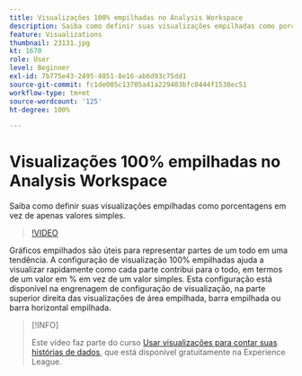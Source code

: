 ```yaml
---
title: Visualizações 100% empilhadas no Analysis Workspace
description: Saiba como definir suas visualizações empilhadas como porcentagens em vez de apenas valores simples.
feature: Visualizations
thumbnail: 23131.jpg
kt: 1670
role: User
level: Beginner
exl-id: 7b775e43-2495-4851-8e16-ab6d93c75dd1
source-git-commit: fc1de005c13705a41a229403bfc0444f1538ec51
workflow-type: tm+mt
source-wordcount: '125'
ht-degree: 100%

---
```


# Visualizações 100% empilhadas no Analysis Workspace

Saiba como definir suas visualizações empilhadas como porcentagens em vez de apenas valores simples.

>[!VIDEO](https://video.tv.adobe.com/v/23131/?quality=12&learn=on)

Gráficos empilhados são úteis para representar partes de um todo em uma tendência. A configuração de visualização 100% empilhadas ajuda a visualizar rapidamente como cada parte contribui para o todo, em termos de um valor em % em vez de um valor simples. Esta configuração está disponível na engrenagem de configuração de visualização, na parte superior direita das visualizações de área empilhada, barra empilhada ou barra horizontal empilhada.

>[!INFO]
>
> Este vídeo faz parte do curso [Usar visualizações para contar suas histórias de dados](https://experienceleague.adobe.com/?recommended=Analytics-U-1-2021.1.visualizations&amp;lang=pt-BR), que está disponível gratuitamente na Experience League.
